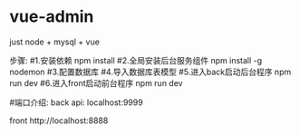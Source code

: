 # vue-admin
just node + mysql + vue

步骤:
#1.安装依赖
npm install
#2.全局安装后台服务组件
npm install -g nodemon
#3.配置数据库
#4.导入数据库表模型
#5.进入back启动后台程序
npm run dev
#6.进入front启动前台程序
npm run dev


#端口介绍:
back api: localhost:9999

front http://localhost:8888
